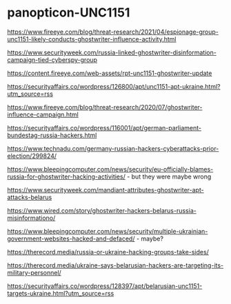 # panopticon-UNC1151

https://www.fireeye.com/blog/threat-research/2021/04/espionage-group-unc1151-likely-conducts-ghostwriter-influence-activity.html

https://www.securityweek.com/russia-linked-ghostwriter-disinformation-campaign-tied-cyberspy-group

https://content.fireeye.com/web-assets/rpt-unc1151-ghostwriter-update

https://securityaffairs.co/wordpress/126800/apt/unc1151-apt-ukraine.html?utm_source=rss

https://www.fireeye.com/blog/threat-research/2020/07/ghostwriter-influence-campaign.html

https://securityaffairs.co/wordpress/116001/apt/german-parliament-bundestag-russia-hackers.html

https://www.technadu.com/germany-russian-hackers-cyberattacks-prior-election/299824/

https://www.bleepingcomputer.com/news/security/eu-officially-blames-russia-for-ghostwriter-hacking-activities/ - but they were maybe wrong

https://www.securityweek.com/mandiant-attributes-ghostwriter-apt-attacks-belarus

https://www.wired.com/story/ghostwriter-hackers-belarus-russia-misinformationo/

https://www.bleepingcomputer.com/news/security/multiple-ukrainian-government-websites-hacked-and-defaced/ - maybe?

https://therecord.media/russia-or-ukraine-hacking-groups-take-sides/

https://therecord.media/ukraine-says-belarusian-hackers-are-targeting-its-military-personnel/

https://securityaffairs.co/wordpress/128397/apt/belarusian-unc1151-targets-ukraine.html?utm_source=rss
